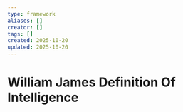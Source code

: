 ```yaml
---
type: framework
aliases: []
creator: []
tags: []
created: 2025-10-20
updated: 2025-10-20
---
```


# William James Definition Of Intelligence


